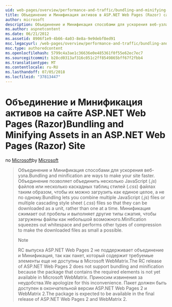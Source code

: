 ```yaml
---
uid: web-pages/overview/performance-and-traffic/bundling-and-minifying-assets-in-an-aspnet-web-pages-razor-site
title: Объединение и Минификация активов в ASP.NET Web Pages (Razor) сайта | Документация Майкрософт
author: microsoft
description: Объединение и Минификация способами для ускорения веб-узла. Объединение позволяет объединить несколько файлов JavaScript (JS) или несколько каскадных таблиц стилей (...)
ms.author: aspnetcontent
ms.date: 06/21/2012
ms.assetid: 8906f1e9-4b66-4a03-8e8a-9e9debf8ed91
msc.legacyurl: /web-pages/overview/performance-and-traffic/bundling-and-minifying-assets-in-an-aspnet-web-pages-razor-site
msc.type: authoredcontent
ms.openlocfilehash: 5799c4a3ae1c36636e0e485361f0f55e62ec7ec7
ms.sourcegitcommit: b28cd0313af316c051c2ff8549865bff67f2fbb4
ms.translationtype: MT
ms.contentlocale: ru-RU
ms.lasthandoff: 07/05/2018
ms.locfileid: "37813447"
---
```

<a name="bundling-and-minifying-assets-in-an-aspnet-web-pages-razor-site"></a><span data-ttu-id="ce394-104">Объединение и Минификация активов на сайте ASP.NET Web Pages (Razor)</span><span class="sxs-lookup"><span data-stu-id="ce394-104">Bundling and Minifying Assets in an ASP.NET Web Pages (Razor) Site</span></span>
====================
<span data-ttu-id="ce394-105">по [Microsoft](https://github.com/microsoft)</span><span class="sxs-lookup"><span data-stu-id="ce394-105">by [Microsoft](https://github.com/microsoft)</span></span>

> <span data-ttu-id="ce394-106">Объединение и Минификация способами для ускорения веб-узла.</span><span class="sxs-lookup"><span data-stu-id="ce394-106">Bundling and minification are ways to make your site faster.</span></span> <span data-ttu-id="ce394-107">Объединение позволяет объединить несколько JavaScript (*.js*) файлов или несколько каскадных таблиц стилей (*.css*) файлах таким образом, чтобы их можно загрузить как единое целое, а не по одному.</span><span class="sxs-lookup"><span data-stu-id="ce394-107">Bundling lets you combine multiple JavaScript (*.js*) files or multiple cascading style sheet (*.css*) files so that they can be downloaded as a unit, rather than one at a time.</span></span> <span data-ttu-id="ce394-108">Минификация сжимает out пробелы и выполняет другие типы сжатия, чтобы загружены файлы как небольшой возможного.</span><span class="sxs-lookup"><span data-stu-id="ce394-108">Minification squeezes out whitespace and performs other types of compression to make the downloaded files as small a possible.</span></span>
> 
> > [!NOTE]
> > <span data-ttu-id="ce394-109">RC выпуска ASP.NET Web Pages 2 не поддерживает объединение и Минификация, так как пакет, который содержит требуемые элементы еще не доступны в Microsoft WebMatrix.</span><span class="sxs-lookup"><span data-stu-id="ce394-109">The RC release of ASP.NET Web Pages 2 does not support bundling and minification because the package that contains the required elements is not yet available in Microsoft WebMatrix.</span></span> <span data-ttu-id="ce394-110">Приносим извинения за неудобства.</span><span class="sxs-lookup"><span data-stu-id="ce394-110">We apologize for this inconvenience.</span></span> <span data-ttu-id="ce394-111">Пакет должен быть доступен в окончательной версии ASP.NET Web Pages 2 и WebMatrix 2.</span><span class="sxs-lookup"><span data-stu-id="ce394-111">The package is expected to be available in the final release of ASP.NET Web Pages 2 and WebMatrix 2.</span></span>
